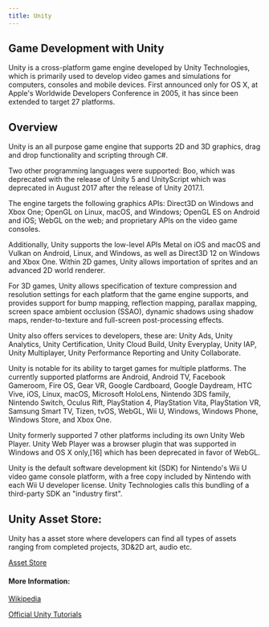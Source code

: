 ```yaml
---
title: Unity
---
```

## Game Development with Unity

Unity is a cross-platform game engine developed by Unity Technologies, which is primarily used to develop video games and simulations for computers, consoles and mobile devices.
First announced only for OS X, at Apple's Worldwide Developers Conference in 2005, it has since been extended to target 27 platforms.

## Overview

Unity is an all purpose game engine that supports 2D and 3D graphics, drag and drop functionality and scripting through C#.

Two other programming languages were supported: Boo, which was deprecated with the release of Unity 5 and UnityScript which was deprecated in August 2017 after the release of Unity 2017.1.

The engine targets the following graphics APIs: Direct3D on Windows and Xbox One; OpenGL on Linux, macOS, and Windows; OpenGL ES on Android and iOS; WebGL on the web; and proprietary APIs on the video game consoles.

Additionally, Unity supports the low-level APIs Metal on iOS and macOS and Vulkan on Android, Linux, and Windows, as well as Direct3D 12 on Windows and Xbox One. Within 2D games, Unity allows importation of sprites and an advanced 2D world renderer.

For 3D games, Unity allows specification of texture compression and resolution settings for each platform that the game engine supports, and provides support for bump mapping, reflection mapping, parallax mapping, screen space ambient occlusion (SSAO), dynamic shadows using shadow maps, render-to-texture and full-screen post-processing effects.

Unity also offers services to developers, these are: Unity Ads, Unity Analytics, Unity Certification, Unity Cloud Build, Unity Everyplay, Unity IAP, Unity Multiplayer, Unity Performance Reporting and Unity Collaborate.

Unity is notable for its ability to target games for multiple platforms. The currently supported platforms are Android, Android TV, Facebook Gameroom, Fire OS, Gear VR, Google Cardboard, Google Daydream, HTC Vive, iOS, Linux, macOS, Microsoft HoloLens, Nintendo 3DS family, Nintendo Switch, Oculus Rift, PlayStation 4, PlayStation Vita, PlayStation VR, Samsung Smart TV, Tizen, tvOS, WebGL, Wii U, Windows, Windows Phone, Windows Store, and Xbox One.

Unity formerly supported 7 other platforms including its own Unity Web Player.
Unity Web Player was a browser plugin that was supported in Windows and OS X only,[16] which has been deprecated in favor of WebGL.

Unity is the default software development kit (SDK) for Nintendo's Wii U video game console platform, with a free copy included by Nintendo with each Wii U developer license.
Unity Technologies calls this bundling of a third-party SDK an "industry first".

## Unity Asset Store:

Unity has a asset store where developers can find all types of assets ranging from completed projects, 3D&2D art, audio etc.

<a href= 'https://www.assetstore.unity3d.com/en/' target='_blank' rel='nofollow'>Asset Store</a>

#### More Information: 

<a href='https://en.wikipedia.org/wiki/Unity_(game_engine)' target='_blank' rel='nofollow'>Wikipedia</a>

<a href='https://unity3d.com/learn' target='_blank' rel='nofollow'>Official Unity Tutorials</a>
